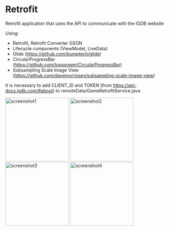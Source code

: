 # Retrofit
Retrofit application that uses the API to communicate with the IGDB website

Using:
- Retrofit, Retrofit Converter GSON
- Lifecycle components (ViewModel, LiveData)
- Glide (https://github.com/bumptech/glide)
- CircularProgressBar (https://github.com/lopspower/CircularProgressBar)
- Subsampling Scale Image View (https://github.com/davemorrissey/subsampling-scale-image-view)

It is necessary to add CLIENT_ID and TOKEN (from https://api-docs.igdb.com/#about)
to remoteData/GameRetrofitService.java

<p align="left">
  <img src="https://user-images.githubusercontent.com/37590200/114427110-0a5d2c00-9bbb-11eb-83bc-bb9d9c5906ac.jpg" width="200" title="screenshot1">
  <img src="https://user-images.githubusercontent.com/37590200/114427160-18ab4800-9bbb-11eb-818b-e94f0c2288ea.jpg" width="200" title="screenshot2">
  <img src="https://user-images.githubusercontent.com/37590200/114427194-24970a00-9bbb-11eb-8e94-cadbba820f2e.jpg" width="200" title="screenshot3">
  <img src="https://user-images.githubusercontent.com/37590200/114427230-2cef4500-9bbb-11eb-9a9a-38de1ab93420.jpg" width="200" title="screenshot4">
</p>
